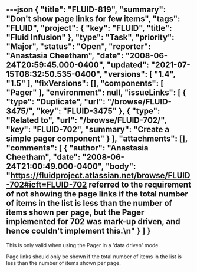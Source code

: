 ---json
{
  "title": "FLUID-819",
  "summary": "Don't show page links for few items",
  "tags": "FLUID",
  "project": {
    "key": "FLUID",
    "title": "Fluid Infusion"
  },
  "type": "Task",
  "priority": "Major",
  "status": "Open",
  "reporter": "Anastasia Cheetham",
  "date": "2008-06-24T20:59:45.000-0400",
  "updated": "2021-07-15T08:32:50.535-0400",
  "versions": [
    "1.4",
    "1.5"
  ],
  "fixVersions": [],
  "components": [
    "Pager"
  ],
  "environment": null,
  "issueLinks": [
    {
      "type": "Duplicate",
      "url": "/browse/FLUID-3475/",
      "key": "FLUID-3475"
    },
    {
      "type": "Related to",
      "url": "/browse/FLUID-702/",
      "key": "FLUID-702",
      "summary": "Create a simple pager component"
    }
  ],
  "attachments": [],
  "comments": [
    {
      "author": "Anastasia Cheetham",
      "date": "2008-06-24T21:00:49.000-0400",
      "body": "<https://fluidproject.atlassian.net/browse/FLUID-702#icft=FLUID-702> referred to the requirement of not showing the page links if the total number of items in the list is less than the number of items shown per page, but the Pager implemented for 702 was mark-up driven, and hence couldn't implement this.\n"
    }
  ]
}
---
This is only valid when using the Pager in a 'data driven' mode.

Page links should only be shown if the total number of items in the list is less than the number of items shown per page.

        